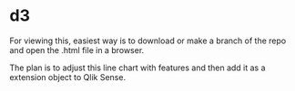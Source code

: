 # d3
For viewing this, easiest way is to download or make a branch of the repo and open the .html file in a browser.

The plan is to adjust this line chart with features and then add it as a extension object to Qlik Sense. 
